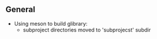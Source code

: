 ## General

- Using meson to build glibrary: 
  - subproject directories moved to 'subprojecst' subdir
